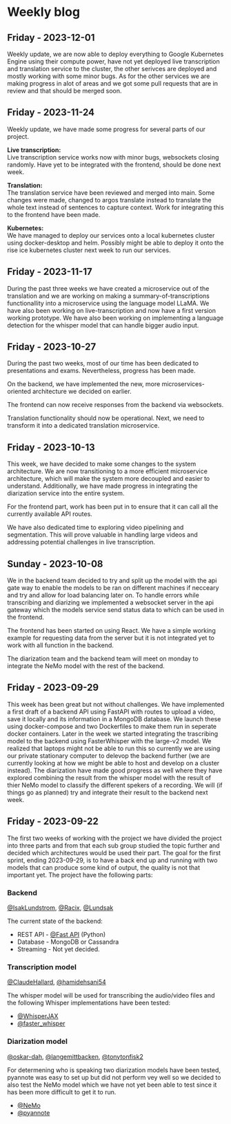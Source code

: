 # Weekly blog
## Friday - 2023-12-01
Weekly update, we are now able to deploy everything to Google Kubernetes Engine using their compute power, have not yet deployed live transcription and translation service to the cluster, the other serivces are deployed and mostly working with some minor bugs. As for the other services we are making progress in alot of areas and we got some pull requests that are in review and that should be merged soon.


## Friday - 2023-11-24
Weekly update, we have made some progress for several parts of our project.

**Live transcription:** </br>
Live transcription service works now with minor bugs, websockets closing randomly. Have yet to be integrated with the frontend, should be done next week.

**Translation:** </br>
The translation service have been reviewed and merged into main. Some changes were made, changed to argos translate instead to translate the whole text instead of sentences to capture context. Work for integrating this to the frontend have been made.

**Kubernetes:** </br>
We have managed to deploy our services onto a local kubernetes cluster using docker-desktop and helm. Possibly might be able to deploy it onto the rise ice kubernetes cluster next week to run our services.

## Friday - 2023-11-17
During the past three weeks we have created a microservice out of the translation and we are working on making a summary-of-transcriptions functionallity into a microservice using the language model LLaMA.
We have also been working on live-transcription and now have a first version working prototype. We have also been working on implementing a language detection for the whisper model that can handle bigger audio input. 

## Friday - 2023-10-27

During the past two weeks, most of our time has been dedicated to presentations and exams. Nevertheless, progress has been made.

On the backend, we have implemented the new, more microservices-oriented architecture we decided on earlier.

The frontend can now receive responses from the backend via websockets.

Translation functionality should now be operational. Next, we need to transform it into a dedicated translation microservice.

## Friday - 2023-10-13
This week, we have decided to make some changes to the system architecture. We are now transitioning to a more efficient microservice architecture, which will make the system more decoupled and easier to understand. Additionally, we have made progress in integrating the diarization service into the entire system.

For the frontend part, work has been put in to ensure that it can call all the currently available API routes.

We have also dedicated time to exploring video pipelining and segmentation. This will prove valuable in handling large videos and addressing potential challenges in live transcription.


## Sunday - 2023-10-08
We in the backend team decided to try and split up the model with the api gate way to enable the models to be ran on different machines if necceary and try and allow for load balancing later on. To handle errors while transcribing and diarizing we implemented a websocket server in the api gateway which the models service send status data to which can be used in the frontend. 

The frontend has been started on using React. We have a simple working example for requesting data from the server but it is not integrated yet to work with all function in the backend. 

The diarization team and the backend team will meet on monday to integrate the NeMo model with the rest of the backend.

## Friday - 2023-09-29
This week has been great but not without challenges. We have implemented a first draft of a backend API using FastAPI with routes to upload a video, save it locally and its information in a MongoDB database. We launch these using docker-compose and two Dockerfiles to make them run in seperate docker containers. Later in the week we started integrating the trascribing model to the backend using FasterWhisper with the large-v2 model. We realized that laptops might not be able to run this so currently we are using our private stationary computer to delevop the backend further (we are currently looking at how we might be able to host and develop on a cluster instead). The diarization have made good progress as well where they have explored combining the result from the whisper model with the result of thier NeMo model to classify the different spekers of a recording. We will (if things go as planned) try and integrate their result to the backend next week.

## Friday - 2023-09-22
The first two weeks of working with the project we have divided the project into three parts and from that each sub group studied the topic further and decided which architectures would be used their part. The goal for the first sprint, ending 2023-09-29, is to have a back end up and running with two models that can produce some kind of output, the quality is not that important yet. The project have the following parts:

### Backend
[@IsakLundstrom](https://github.com/IsakLundstrom), [@Racix](https://www.github.com/Racix), [@Lundsak](https://github.com/Lundsak)

The current state of the backend: 
* REST API - [@Fast API](https://fastapi.tiangolo.com/) (Python)
* Database - MongoDB or Cassandra
* Streaming - Not yet decided.
  
### Transcription model
[@ClaudeHallard](https://github.com/ClaudeHallard), [@hamidehsani54](https://github.com/hamidehsani54)

The whisper model will be used for transcribing the audio/video files and the following Whisper implementations have been tested:
* [@WhisperJAX](https://github.com/sanchit-gandhi/whisper-jax)
* [@faster_whisper](https://github.com/guillaumekln/faster-whisper)
  
### Diarization model
[@oskar-dah](https://github.com/oskar-dah), [@langemittbacken](https://github.com/langemittbacken), [@tonytonfisk2](https://github.com/tonytonfisk2)

For determening who is speaking two diarization models have been tested, pyannote was easy to set up but did not perform vey well so we decided to also test the NeMo model which we have not yet been able to test since it has been more difficult to get it to run. 
* [@NeMo](https://docs.nvidia.com/deeplearning/nemo/user-guide/docs/en/stable/asr/speaker_diarization/intro.html)
* [@pyannote](https://github.com/pyannote/pyannote-audio)
